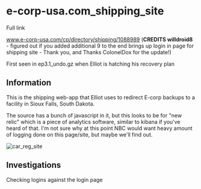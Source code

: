 e-corp-usa.com_shipping_site
============================

Full link

www.e-corp-usa.com/cp/directory/shipping/1088989 (**CREDITS willdroid8** - figured out if you added additional 9 to the end brings up login in page for shipping site - Thank you, and Thanks ColonelDox for the update!)

First seen in ep3.1_undo.gz when Elliot is hatching his recovery plan

Information
-----------

This is the shipping web-app that Elliot uses to redirect E-corp backups to a facility in Sioux Falls, South Dakota.

The source has a bunch of javascript in it, but this looks to be for "new relic" which is a piece of analytics software, similar to kibana if you've heard of that. I'm not sure why at this point NBC would want heavy amount of logging done on this page/site, but maybe we'll find out. 

![car_reg_site](https://github.com/z3r07h/Mr-R0B0T-s03-ARG/blob/master/Sites/e-corp-usa.com_shipping_site/screenshots/ecorp-shipping-site.jpg)


Investigations
--------------

Checking logins against the login page

